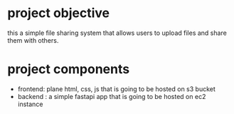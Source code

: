 # project objective 
this a simple file sharing system that allows users to upload files and share them with others.
# project components 
- frontend: plane html, css, js that is going to be hosted on s3 bucket
- backend : a simple fastapi app that is going to be hosted on ec2 instance

